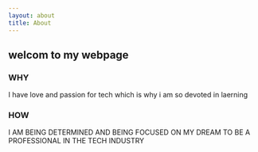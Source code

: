 ```yaml
---
layout: about
title: About
---
```


## welcom to my webpage

### WHY
I have love and passion for tech which is why i am so devoted in laerning

### HOW
I AM BEING DETERMINED AND BEING FOCUSED ON MY DREAM TO BE A PROFESSIONAL IN THE TECH INDUSTRY


